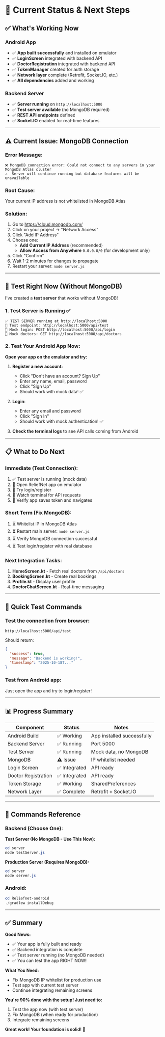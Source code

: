 # 🎯 Current Status & Next Steps

## ✅ What's Working Now

### Android App
- ✅ **App built successfully** and installed on emulator
- ✅ **LoginScreen** integrated with backend API
- ✅ **DoctorRegistration** integrated with backend API
- ✅ **TokenManager** created for auth storage
- ✅ **Network layer** complete (Retrofit, Socket.IO, etc.)
- ✅ **All dependencies** added and working

### Backend Server
- ✅ **Server running** on `http://localhost:5000`
- ✅ **Test server available** (no MongoDB required)
- ✅ **REST API endpoints** defined
- ✅ **Socket.IO** enabled for real-time features

---

## ⚠️ Current Issue: MongoDB Connection

### Error Message:
```
❌ MongoDB connection error: Could not connect to any servers in your MongoDB Atlas cluster
⚠️  Server will continue running but database features will be unavailable
```

### Root Cause:
Your current IP address is not whitelisted in MongoDB Atlas

### Solution:
1. Go to https://cloud.mongodb.com/
2. Click on your project → "Network Access"
3. Click "Add IP Address"
4. Choose one:
   - **Add Current IP Address** (recommended)
   - **Allow Access from Anywhere** `0.0.0.0/0` (for development only)
5. Click "Confirm"
6. Wait 1-2 minutes for changes to propagate
7. Restart your server: `node server.js`

---

## 🧪 Test Right Now (Without MongoDB)

I've created a **test server** that works without MongoDB!

### 1. Test Server is Running ✅
```
✅ TEST SERVER running at http://localhost:5000
📍 Test endpoint: http://localhost:5000/api/test
📍 Mock login: POST http://localhost:5000/api/login
📍 Mock doctors: GET http://localhost:5000/api/doctors
```

### 2. Test Your Android App Now:

**Open your app on the emulator and try:**

1. **Register a new account:**
   - Click "Don't have an account? Sign Up"
   - Enter any name, email, password
   - Click "Sign Up"
   - Should work with mock data! ✅

2. **Login:**
   - Enter any email and password
   - Click "Sign In"
   - Should work with mock authentication! ✅

3. **Check the terminal logs** to see API calls coming from Android

---

## 📋 What to Do Next

### Immediate (Test Connection):
1. ✅ Test server is running (mock data)
2. 🔄 Open ReliefNet app on emulator
3. 🔄 Try login/register
4. 🔄 Watch terminal for API requests
5. 🔄 Verify app saves token and navigates

### Short Term (Fix MongoDB):
1. ⏳ Whitelist IP in MongoDB Atlas
2. ⏳ Restart main server: `node server.js`
3. ⏳ Verify MongoDB connection successful
4. ⏳ Test login/register with real database

### Next Integration Tasks:
1. **HomeScreen.kt** - Fetch real doctors from `/api/doctors`
2. **BookingScreen.kt** - Create real bookings
3. **Profile.kt** - Display user profile
4. **DoctorChatScreen.kt** - Real-time messaging

---

## 🎯 Quick Test Commands

### Test the connection from browser:
```
http://localhost:5000/api/test
```
Should return:
```json
{
  "success": true,
  "message": "Backend is working!",
  "timestamp": "2025-10-18T..."
}
```

### Test from Android app:
Just open the app and try to login/register!

---

## 📊 Progress Summary

| Component | Status | Notes |
|-----------|--------|-------|
| Android Build | ✅ Working | App installed successfully |
| Backend Server | ✅ Running | Port 5000 |
| Test Server | ✅ Running | Mock data, no MongoDB |
| MongoDB | ⚠️ Issue | IP whitelist needed |
| Login Screen | ✅ Integrated | API ready |
| Doctor Registration | ✅ Integrated | API ready |
| Token Storage | ✅ Working | SharedPreferences |
| Network Layer | ✅ Complete | Retrofit + Socket.IO |

---

## 🚀 Commands Reference

### Backend (Choose One):

**Test Server (No MongoDB - Use This Now):**
```powershell
cd server
node testServer.js
```

**Production Server (Requires MongoDB):**
```powershell
cd server
node server.js
```

### Android:
```powershell
cd Reliefnet-android
./gradlew installDebug
```

---

## ✅ Summary

**Good News:**
- ✅ Your app is fully built and ready
- ✅ Backend integration is complete
- ✅ Test server running (no MongoDB needed)
- ✅ You can test the app RIGHT NOW!

**What You Need:**
- Fix MongoDB IP whitelist for production use
- Test app with current test server
- Continue integrating remaining screens

**You're 90% done with the setup! Just need to:**
1. Test the app now (with test server)
2. Fix MongoDB (when ready for production)
3. Integrate remaining screens

**Great work! Your foundation is solid! 🎉**
